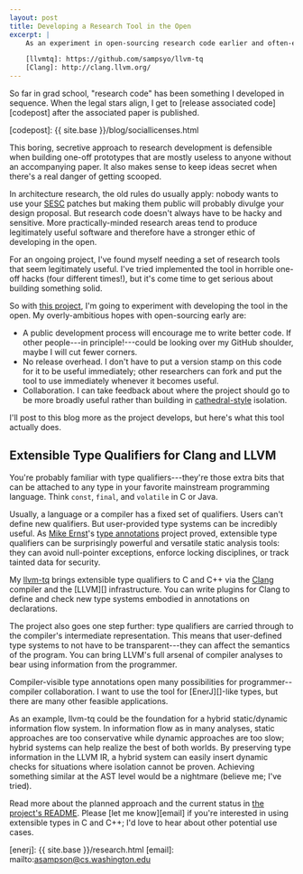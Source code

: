 ```yaml
---
layout: post
title: Developing a Research Tool in the Open
excerpt: |
    As an experiment in open-sourcing research code earlier and often-er than I usually do, I'm developing a [new compiler tool][llvmtq] in the open. It's a system for defining and checking user-specified type systems in C and C++ via the [Clang][] compiler.

    [llvmtq]: https://github.com/sampsyo/llvm-tq
    [Clang]: http://clang.llvm.org/
---
```

So far in grad school, "research code" has been something I developed in sequence. When the legal stars align, I get to [release associated code][codepost] after the associated paper is published.

[codepost]: {{ site.base }}/blog/sociallicenses.html

This boring, secretive approach to research development is defensible when building one-off prototypes that are mostly useless to anyone without an accompanying paper. It also makes sense to keep ideas secret when there's a real danger of getting scooped.

In architecture research, the old rules do usually apply: nobody wants to use your [SESC][] patches but making them public will probably divulge your design proposal. 
But research code doesn't always have to be hacky and sensitive.
More practically-minded research areas tend to produce legitimately useful software and therefore have a stronger ethic of developing in the open.

[SESC]: http://iacoma.cs.uiuc.edu/~paulsack/sescdoc/

For an ongoing project, I've found myself needing a set of research tools that seem legitimately useful. I've tried implemented the tool in horrible one-off hacks (four different times!), but it's come time to get serious about building something solid.

So with [this project][llvmtq], I'm going to experiment with developing the tool in the open. My overly-ambitious hopes with open-sourcing early are:

* A public development process will encourage me to write better code. If other people---in principle!---could be looking over my GitHub shoulder, maybe I will cut fewer corners.
* No release overhead. I don't have to put a version stamp on this code for it to be useful immediately; other researchers can fork and put the tool to use immediately whenever it becomes useful.
* Collaboration. I can take feedback about where the project should go to be more broadly useful rather than building in [cathedral-style][catb] isolation.

[catb]: http://www.catb.org/esr/writings/cathedral-bazaar/

I'll post to this blog more as the project develops, but here's what this tool actually does.

## Extensible Type Qualifiers for Clang and LLVM

You're probably familiar with type qualifiers---they're those extra bits that can be attached to any type in your favorite mainstream programming language. Think `const`, `final`, and `volatile` in C or Java.

Usually, a language or a compiler has a fixed set of qualifiers. Users can't define new qualifiers. But user-provided type systems can be incredibly useful. As [Mike Ernst][mike]'s [type annotations][jsr308] project proved, extensible type qualifiers can be surprisingly powerful and versatile static analysis tools: they can avoid null-pointer exceptions, enforce locking disciplines, or track tainted data for security.

My [llvm-tq][llvmtq] brings extensible type qualifiers to C and C++ via the [Clang][] compiler and the [LLVM][] infrastructure. You can write plugins for Clang to define and check new type systems embodied in annotations on declarations.

The project also goes one step further: type qualifiers are carried through to the compiler's intermediate representation. This means that user-defined type systems to not have to be transparent---they can affect the semantics of the program. You can bring LLVM's full arsenal of compiler analyses to bear using information from the programmer.

Compiler-visible type annotations open many possibilities for programmer--compiler collaboration. I want to use the tool for [EnerJ][]-like types, but there are many other feasible applications.

As an example, llvm-tq could be the foundation for a hybrid static/dynamic information flow system. In information flow as in many analyses, static approaches are too conservative while dynamic approaches are too slow; hybrid systems can help realize the best of both worlds. By preserving type information in the LLVM IR, a hybrid system can easily insert dynamic checks for situations where isolation cannot be proven. Achieving something similar at the AST level would be a nightmare (believe me; I've tried).

Read more about the planned approach and the current status in [the project's README][llvmtq]. Please [let me know][email] if you're interested in using extensible types in C and C++; I'd love to hear about other potential use cases.

[Clang]: http://clang.llvm.org/
[llvmtq]: https://github.com/sampsyo/llvm-tq
[jsr308]: http://types.cs.washington.edu/jsr308/
[mike]: https://homes.cs.washington.edu/~mernst/
[enerj]: {{ site.base }}/research.html
[email]: mailto:asampson@cs.washington.edu
